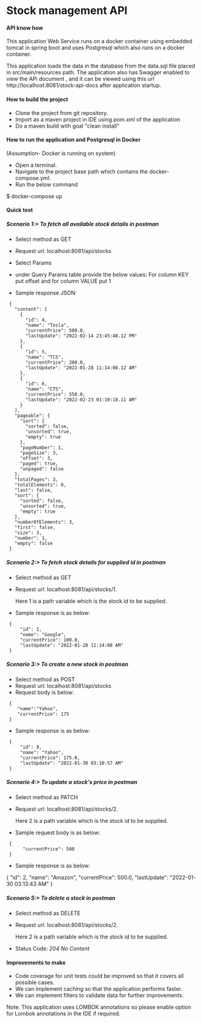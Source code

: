 # Stock management API

#### API know how

This application Web Service runs on a docker container using embedded tomcat in spring boot
and uses Postgresql which also runs on a docker container.

This application loads the data in the database from the data.sql file placed in src/main/resources path.
The application also has Swagger enabled to view the APi document , and it can be viewed using this url
http://localhost:8081/stock-api-docs after application startup.

#### How to build the project

- Clone the project from git repository.
- Import as a maven project in IDE using pom.xml of the application
- Do a maven build with goal "clean install"

#### How to run the application and Postgresql in Docker

(Assumption- Docker is running on system)

- Open a terminal.
- Navigate to the project base path which contains the docker-compose.yml.
- Run the below command

 $ docker-compose up

#### Quick test

##### Scenario 1:> To fetch all available stock details in postman

- Select method as GET
- Request url: localhost:8081/api/stocks
- Select Params
- under Query Params table provide the below values:
 For column KEY put offset and for column VALUE put 1

- Sample response JSON:
```
 {
   "content": [
     {
       "id": 4,
       "name": "Tesla",
       "currentPrice": 500.0,
       "lastUpdate": "2022-02-14 23:45:48.12 PM"
     },
     {
       "id": 5,
       "name": "TCS",
       "currentPrice": 200.0,
       "lastUpdate": "2022-01-28 11:14:08.12 AM"
     },
     {
       "id": 6,
       "name": "CTS",
       "currentPrice": 550.0,
       "lastUpdate": "2022-02-23 01:10:18.11 AM"
     }
   ],
   "pageable": {
     "sort": {
       "sorted": false,
       "unsorted": true,
       "empty": true
     },
     "pageNumber": 1,
     "pageSize": 3,
     "offset": 3,
     "paged": true,
     "unpaged": false
   },
   "totalPages": 3,
   "totalElements": 8,
   "last": false,
   "sort": {
     "sorted": false,
     "unsorted": true,
     "empty": true
   },
   "numberOfElements": 3,
   "first": false,
   "size": 3,
   "number": 1,
   "empty": false
 }
 ```

##### Scenario 2:> To fetch stock details for supplied id in postman

- Select method as GET
- Request url: localhost:8081/api/stocks/1.

  Here 1 is a path variable which is the stock id to be supplied.

- Sample response is as below:
```
 {
     "id": 1,
     "name": "Google",
     "currentPrice": 100.0,
     "lastUpdate": "2022-01-28 11:14:08 AM"
 }
```
##### Scenario 3:> To create a new stock in postman

- Select method as POST
- Request url: localhost:8081/api/stocks
- Request body is below:
```
 {
    "name":"Yahoo",
    "currentPrice": 175
 }
```
- Sample response is as below:
```
 {
     "id": 9,
     "name": "Yahoo",
     "currentPrice": 175.0,
     "lastUpdate": "2022-01-30 03:10:57 AM"
 }
 ```
##### Scenario 4:> To update a stock's price in postman

- Select method as PATCH
- Request url: localhost:8081/api/stocks/2.

  Here 2 is a path variable which is the stock id to be supplied.
- Sample request body is as below:
```
 {
      "currentPrice": 500
 }
```
- Sample response is as below:

 {
     "id": 2,
     "name": "Amazon",
     "currentPrice": 500.0,
     "lastUpdate": "2022-01-30 03:13:43 AM"
 }

##### Scenario 5:> To delete a stock in postman

- Select method as DELETE
- Request url: localhost:8081/api/stocks/2.

  Here 2 is a path variable which is the stock id to be supplied.
- Status Code: *204 No Content*

#### Improvements to make

- Code coverage for unit tests could be improved so that it covers all possible cases.
- We can implement caching so that the application performs faster.
- We can implement filters to validate data for further improvements.

Note: This application uses LOMBOK annotations so please enable option for Lombok annotations in the IDE if required.
